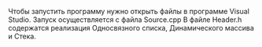 Чтобы запустить программу нужно открыть файлы в программе Visual Studio. 
Запуск осуществляется с файла Source.cpp
В файле Header.h содержатся реализация Односвязного списка,
Динамического массива и Стека.